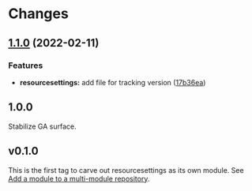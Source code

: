# Changes

## [1.1.0](https://github.com/googleapis/google-cloud-go/compare/resourcesettings/v1.0.0...resourcesettings/v1.1.0) (2022-02-11)


### Features

* **resourcesettings:** add file for tracking version ([17b36ea](https://github.com/googleapis/google-cloud-go/commit/17b36ead42a96b1a01105122074e65164357519e))

## 1.0.0

Stabilize GA surface.

## v0.1.0

This is the first tag to carve out resourcesettings as its own module. See
[Add a module to a multi-module repository](https://github.com/golang/go/wiki/Modules#is-it-possible-to-add-a-module-to-a-multi-module-repository).
